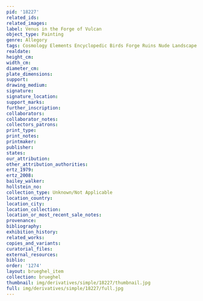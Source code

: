 ```yaml
---
pid: '18227'
related_ids: 
related_images: 
label: Venus in the Forge of Vulcan
object_type: Painting
genre: Allegory
tags: Cosmology Elements Encyclopedic Birds Forge Ruins Nude Landscape Armor
realdate: 
height_cm: 
width_cm: 
diameter_cm: 
plate_dimensions: 
support: 
drawing_medium: 
signature: 
signature_location: 
support_marks: 
further_inscription: 
collaborators: 
collaborator_notes: 
collectors_patrons: 
print_type: 
print_notes: 
printmaker: 
publisher: 
states: 
our_attribution: 
other_attribution_authorities: 
ertz_1979: 
ertz_2008: 
bailey_walker: 
hollstein_no: 
collection_type: Unknown/Not Applicable
location_country: 
location_city: 
location_collection: 
location_or_most_recent_sale_notes: 
provenance: 
bibliography: 
exhibition_history: 
related_works: 
copies_and_variants: 
curatorial_files: 
external_resources: 
biblio: 
order: '1274'
layout: brueghel_item
collection: brueghel
thumbnail: img/derivatives/simple/18227/thumbnail.jpg
full: img/derivatives/simple/18227/full.jpg
---
```


